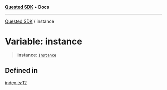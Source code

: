 [**Quested SDK**](../README.md) • **Docs**

***

[Quested SDK](../README.md) / instance

# Variable: instance

> **instance**: [`Instance`](../interfaces/Instance.md)

## Defined in

[index.ts:12](https://github.com/Quested-io/QuestedSDK/blob/7cca5d6dbb7b148176e912faa5f521fc6c4016d8/src/index.ts#L12)
